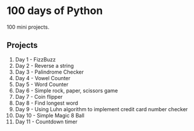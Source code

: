 # 100 days of Python

100 mini projects.

## Projects
1. Day 1 - FizzBuzz
1. Day 2 - Reverse a string
1. Day 3 - Palindrome Checker
1. Day 4 - Vowel Counter
1. Day 5 - Word Counter
1. Day 6 - Simple rock, paper, scissors game
1. Day 7 - Coin flipper
1. Day 8 - Find longest word
1. Day 9 - Using Luhn algorithm to implement credit card number checker
1. Day 10 - Simple Magic 8 Ball
1. Day 11 - Countdown timer